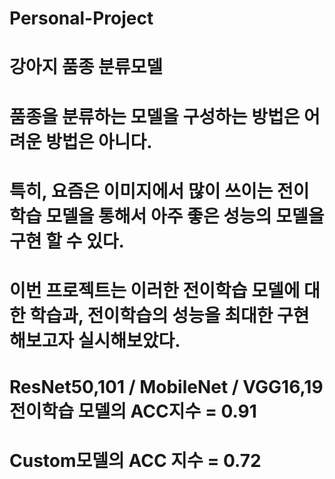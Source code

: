 # Personal-Project
# 강아지 품종 분류모델
# 품종을 분류하는 모델을 구성하는 방법은 어려운 방법은 아니다.
# 특히, 요즘은 이미지에서 많이 쓰이는 전이학습 모델을 통해서 아주 좋은 성능의 모델을 구현 할 수 있다.
# 이번 프로젝트는 이러한 전이학습 모델에 대한 학습과, 전이학습의 성능을 최대한 구현해보고자 실시해보았다.


# ResNet50,101 / MobileNet / VGG16,19 전이학습 모델의 ACC지수 = 0.91
# Custom모델의 ACC 지수 = 0.72
